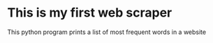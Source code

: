 # This is my first web scraper

This python program prints a list of most frequent words in a website
